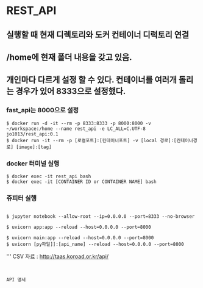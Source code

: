 

# REST_API


## 실행할 때 현재 디렉토리와 도커 컨테이너 디럭토리 연결 
## /home에 현재 폴더 내용을 갖고 있음.



## 개인마다 다르게 설정 할 수 있다. 컨테이너를 여러개 돌리는 경우가 있어 8333으로 설정했다. 
### fast_api는 8000으로 설정
```
$ docker run -d -it --rm -p 8333:8333 -p 8000:8000 -v ~/workspace:/home --name rest_api -e LC_ALL=C.UTF-8 jo1013/rest_api:0.1
$ docker run -it --rm -p [로컬포트]:[컨테이너포트] -v [local 경로]:[컨테이너경로] [image]:[tag]
```

### docker 터미널 실행

```
$ docker exec -it rest_api bash
$ docker exec -it [CONTAINER ID or CONTAINER NAME] bash
```




### 쥬피터 실행
```

$ jupyter notebook --allow-root --ip=0.0.0.0 --port=8333 --no-browser

```


```
$ uvicorn app:app --reload --host=0.0.0.0 --port=8000

```



```
$ uvicorn main:app --reload --host=0.0.0.0 --port=8000
$ uvicorn [py파일]]:[api_name] --reload --host=0.0.0.0 --port=8000
```

'''
CSV 자료 :
http://taas.koroad.or.kr/api/

```


API 명세 



